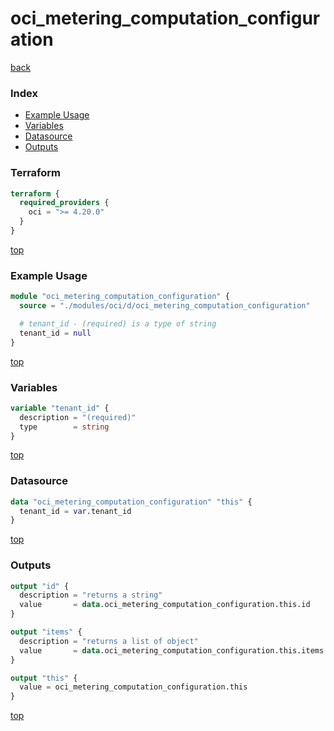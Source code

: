 # oci_metering_computation_configuration

[back](../oci.md)

### Index

- [Example Usage](#example-usage)
- [Variables](#variables)
- [Datasource](#datasource)
- [Outputs](#outputs)

### Terraform

```terraform
terraform {
  required_providers {
    oci = ">= 4.20.0"
  }
}
```

[top](#index)

### Example Usage

```terraform
module "oci_metering_computation_configuration" {
  source = "./modules/oci/d/oci_metering_computation_configuration"

  # tenant_id - (required) is a type of string
  tenant_id = null
}
```

[top](#index)

### Variables

```terraform
variable "tenant_id" {
  description = "(required)"
  type        = string
}
```

[top](#index)

### Datasource

```terraform
data "oci_metering_computation_configuration" "this" {
  tenant_id = var.tenant_id
}
```

[top](#index)

### Outputs

```terraform
output "id" {
  description = "returns a string"
  value       = data.oci_metering_computation_configuration.this.id
}

output "items" {
  description = "returns a list of object"
  value       = data.oci_metering_computation_configuration.this.items
}

output "this" {
  value = oci_metering_computation_configuration.this
}
```

[top](#index)